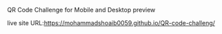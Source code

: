 
QR Code Challenge for Mobile and Desktop preview

 live site URL:https://mohammadshoaib0059.github.io/QR-code-challeng/
